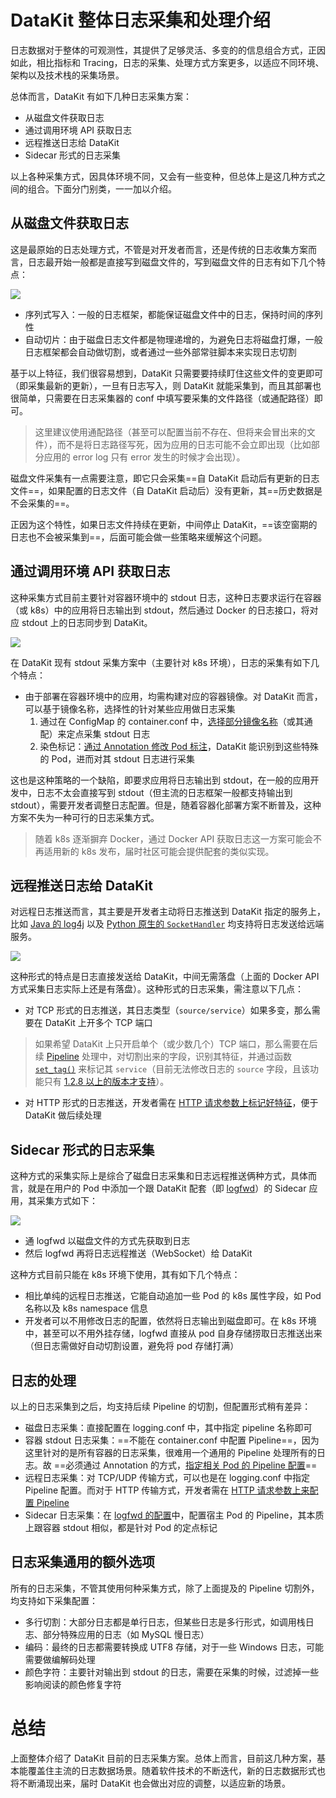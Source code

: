 # DataKit 整体日志采集和处理介绍

日志数据对于整体的可观测性，其提供了足够灵活、多变的的信息组合方式，正因如此，相比指标和 Tracing，日志的采集、处理方式方案更多，以适应不同环境、架构以及技术栈的采集场景。

总体而言，DataKit 有如下几种日志采集方案：

- 从磁盘文件获取日志
- 通过调用环境 API 获取日志
- 远程推送日志给 DataKit
- Sidecar 形式的日志采集

以上各种采集方式，因具体环境不同，又会有一些变种，但总体上是这几种方式之间的组合。下面分门别类，一一加以介绍。

## 从磁盘文件获取日志

这是最原始的日志处理方式，不管是对开发者而言，还是传统的日志收集方案而言，日志最开始一般都是直接写到磁盘文件的，写到磁盘文件的日志有如下几个特点：

![](https://zhuyun-static-files-testing.oss-cn-hangzhou.aliyuncs.com/images/datakit/datakit-logging-from-disk.png)

- 序列式写入：一般的日志框架，都能保证磁盘文件中的日志，保持时间的序列性
- 自动切片：由于磁盘日志文件都是物理递增的，为避免日志将磁盘打爆，一般日志框架都会自动做切割，或者通过一些外部常驻脚本来实现日志切割

基于以上特征，我们很容易想到，DataKit 只需要要持续盯住这些文件的变更即可（即采集最新的更新），一旦有日志写入，则 DataKit 就能采集到，而且其部署也很简单，只需要在日志采集器的 conf 中填写要采集的文件路径（或通配路径）即可。

> 这里建议使用通配路径（甚至可以配置当前不存在、但将来会冒出来的文件），而不是将日志路径写死，因为应用的日志可能不会立即出现（比如部分应用的 error log 只有 error 发生的时候才会出现）。

磁盘文件采集有一点需要注意，即它只会采集==自 DataKit 启动后有更新的日志文件==，如果配置的日志文件（自 DataKit 启动后）没有更新，其==历史数据是不会采集的==。

正因为这个特性，如果日志文件持续在更新，中间停止 DataKit，==该空窗期的日志也不会被采集到==，后面可能会做一些策略来缓解这个问题。

## 通过调用环境 API 获取日志

这种采集方式目前主要针对容器环境中的 stdout 日志，这种日志要求运行在容器（或 k8s）中的应用将日志输出到 stdout，然后通过 Docker 的日志接口，将对应 stdout 上的日志同步到 DataKit。

![](https://zhuyun-static-files-testing.oss-cn-hangzhou.aliyuncs.com/images/datakit/datakit-logging-stdout.png)

在 DataKit 现有 stdout 采集方案中（主要针对 k8s 环境），日志的采集有如下几个特点：

- 由于部署在容器环境中的应用，均需构建对应的容器镜像。对 DataKit 而言，可以基于镜像名称，选择性的针对某些应用做日志采集
	1. 通过在 ConfigMap 的 container.conf 中，[选择部分镜像名称](container#fd39c219)（或其通配）来定点采集 stdout 日志
	1. 染色标记：[通过 Annotation 修改 Pod 标注](container#2a6149d7)，DataKit 能识别到这些特殊的 Pod，进而对其 stdout 日志进行采集

这也是这种策略的一个缺陷，即要求应用将日志输出到 stdout，在一般的应用开发中，日志不太会直接写到 stdout（但主流的日志框架一般都支持输出到 stdout），需要开发者调整日志配置。但是，随着容器化部署方案不断普及，这种方案不失为一种可行的日志采集方式。

> 随着 k8s 逐渐摒弃 Docker，通过 Docker API 获取日志这一方案可能会不再适用新的 k8s 发布，届时社区可能会提供配套的类似实现。

## 远程推送日志给 DataKit

对远程日志推送而言，其主要是开发者主动将日志推送到 DataKit 指定的服务上，比如 [Java 的 log4j](logging_socket#java) 以及 [Python 原生的 `SocketHandler`](logging_socket#Python) 均支持将日志发送给远端服务。

![](https://zhuyun-static-files-testing.oss-cn-hangzhou.aliyuncs.com/images/datakit/datakit-logging-remote.png)

这种形式的特点是日志直接发送给 DataKit，中间无需落盘（上面的 Docker API 方式采集日志实际上还是有落盘）。这种形式的日志采集，需注意以下几点：

- 对 TCP 形式的日志推送，其日志类型（`source/service`）如果多变，那么需要在 DataKit 上开多个 TCP 端口

> 如果希望 DataKit 上只开启单个（或少数几个）TCP 端口，那么需要在后续 [Pipeline](pipeline) 处理中，对切割出来的字段，识别其特征，并通过函数 [`set_tag()`](pipeline#6e8c5285) 来标记其 `service`（目前无法修改日志的 `source` 字段，且该功能只有 [1.2.8 以上的版本才支持](changelog#0508725d)）。

- 对 HTTP 形式的日志推送，开发者需在 [HTTP 请求参数上标记好特征](logstreaming#6bfb0d07)，便于 DataKit 做后续处理

## Sidecar 形式的日志采集

这种方式的采集实际上是综合了磁盘日志采集和日志远程推送俩种方式，具体而言，就是在用户的 Pod 中添加一个跟 DataKit 配套（即 [logfwd](logfwd)）的 Sidecar 应用，其采集方式如下：

![](https://zhuyun-static-files-testing.oss-cn-hangzhou.aliyuncs.com/images/datakit/datakit-logging-sidecar.png)

- 通 logfwd 以磁盘文件的方式先获取到日志
- 然后 logfwd 再将日志远程推送（WebSocket）给 DataKit

这种方式目前只能在 k8s 环境下使用，其有如下几个特点：

- 相比单纯的远程日志推送，它能自动追加一些 Pod 的 k8s 属性字段，如 Pod 名称以及 k8s namespace 信息
- 开发者可以不用修改日志的配置，依然将日志输出到磁盘即可。在 k8s 环境中，甚至可以不用外挂存储，logfwd 直接从 pod 自身存储捞取日志推送出来（但日志需做好自动切割设置，避免将 pod 存储打满）

## 日志的处理

以上的日志采集到之后，均支持后续 Pipeline 的切割，但配置形式稍有差异：

- 磁盘日志采集：直接配置在 logging.conf 中，其中指定 pipeline 名称即可
- 容器 stdout 日志采集：==不能在 container.conf 中配置 Pipeline==，因为这里针对的是所有容器的日志采集，很难用一个通用的 Pipeline 处理所有的日志。故 ==必须通过 Annotation 的方式，[指定相关 Pod 的 Pipeline 配置](container#2a6149d7)==
- 远程日志采集：对 TCP/UDP 传输方式，可以也是在 logging.conf 中指定 Pipeline 配置。而对于 HTTP 传输方式，开发者需在 [HTTP 请求参数上来配置 Pipeline](logstreaming#6bfb0d07)
- Sidecar 日志采集：在 [logfwd 的配置](logfwd#69097100)中，配置宿主 Pod 的 Pipeline，其本质上跟容器 stdout 相似，都是针对 Pod 的定点标记

## 日志采集通用的额外选项

所有的日志采集，不管其使用何种采集方式，除了上面提及的 Pipeline 切割外，均支持如下采集配置：

- 多行切割：大部分日志都是单行日志，但某些日志是多行形式，如调用栈日志、部分特殊应用的日志（如 MySQL 慢日志）
- 编码：最终的日志都需要转换成 UTF8 存储，对于一些 Windows 日志，可能需要做编解码处理
- 颜色字符：主要针对输出到 stdout 的日志，需要在采集的时候，过滤掉一些影响阅读的颜色修复字符

# 总结

上面整体介绍了 DataKit 目前的日志采集方案。总体上而言，目前这几种方案，基本能覆盖住主流的日志数据场景。随着软件技术的不断迭代，新的日志数据形式也将不断涌现出来，届时 DataKit 也会做出对应的调整，以适应新的场景。
